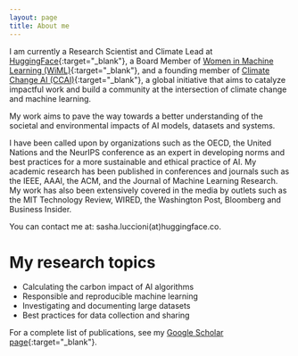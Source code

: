 ```yaml
---
layout: page
title: About me
---
```



I am currently a Research Scientist and Climate Lead at [HuggingFace](https://huggingface.co/){:target="_blank"}, a Board Member of [Women in Machine Learning (WiML)](wimlworkshop.org/){:target="_blank"}, and a founding member of [Climate Change AI (CCAI)](https://www.climatechange.ai/){:target="_blank"}, a global initiative that aims to catalyze impactful work and build a community at the intersection of climate change and machine learning.

My work aims to pave the way towards a better understanding of the societal and environmental impacts of AI models, datasets and systems.

I have been called upon by organizations such as the OECD, the United Nations and the NeurIPS conference as an expert in developing norms and best practices for a more sustainable and ethical practice of AI. My academic research has been published in conferences and journals  such as the IEEE, AAAI, the ACM, and the Journal of Machine Learning Research. My work has also been extensively covered in the media by outlets such as the MIT Technology Review, WIRED, the Washington Post, Bloomberg and Business Insider.

You can contact me at: sasha.luccioni(at)huggingface.co.


My research topics
======

* Calculating the carbon impact of AI algorithms
* Responsible and reproducible machine learning
* Investigating and documenting large datasets
* Best practices for data collection and sharing

For a complete list of publications, see my [Google Scholar page](https://scholar.google.ca/citations?user=nP8cwkIAAAAJ){:target="_blank"}.

